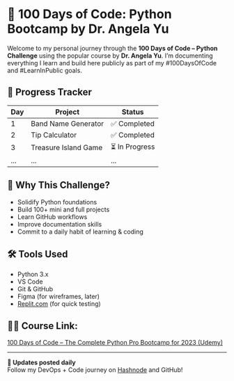 # 💯 100 Days of Code: Python Bootcamp by Dr. Angela Yu

Welcome to my personal journey through the **100 Days of Code – Python Challenge** using the popular course by **Dr. Angela Yu**. I’m documenting everything I learn and build here publicly as part of my #100DaysOfCode and #LearnInPublic goals.

## 📆 Progress Tracker

| Day | Project | Status |
|-----|---------|--------|
| 1   | Band Name Generator | ✅ Completed |
| 2   | Tip Calculator | ✅ Completed |
| 3   | Treasure Island Game | ⏳ In Progress |
| ... | ... | ... |

## 🧠 Why This Challenge?

- Solidify Python foundations
- Build 100+ mini and full projects
- Learn GitHub workflows
- Improve documentation skills
- Commit to a daily habit of learning & coding

## 🛠️ Tools Used

- Python 3.x
- VS Code
- Git & GitHub
- Figma (for wireframes, later)
- [Replit.com](https://replit.com/) (for quick testing)

## 👨‍🏫 Course Link:
[100 Days of Code – The Complete Python Pro Bootcamp for 2023 (Udemy)](https://www.udemy.com/course/100-days-of-code/)

---

**📌 Updates posted daily**  
Follow my DevOps + Code journey on [Hashnode](https://abdulraheem.hashnode.dev/) and GitHub!

